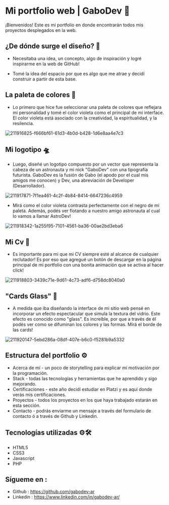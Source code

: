 
# Mi portfolio web | GaboDev 💼

¡Bienvenidos! Este es mi portfolio en donde encontrarán todos mis proyectos desplegados en la web.

## ¿De dónde surge el diseño? 🧬

* Necesitaba una idea, un concepto, algo de inspiración y logré inspirarme en la web de GitHub!

* Tomé la idea del espacio por que es algo que me atrae y decidí construir a partir de esta base.

## La paleta de colores 🎨

* Lo primero que hice fue seleccionar una paleta de colores que reflejara mi personalidad y tomé el color violeta como el principal de mi interface. El color violeta está asociado con la creatividad, la espiritualidad, y la resilencia.

![211916825-f666bf61-61d3-4b0d-b428-1d6e8aa4e7c3](https://user-images.githubusercontent.com/96387359/212753490-0e379591-96ff-4b72-9d61-0259cabb0043.png)

## Mi logotipo 🛸

* Luego, diseñé un logotipo compuesto por un vector que representa la cabeza de un astronauta y mi nick "GaboDev" con una tipografía futurista. GaboDev es la fusión de Gabo (el apodo por el cual mis amigos me conocen) y Dev, una abreviación de Developer (Desarrollador).

![211917871-7f1ea461-4c2f-4b84-8414-6647236c4959](https://user-images.githubusercontent.com/96387359/212753505-6ef665ac-10fc-49f7-a34e-c12ae725b30b.png)

* Mirá como el color violeta contrasta perfectamente con el negro de mi paleta. Además, podés ver flotando a nuestro amigo astronauta al cual lo vamos a llamar AstroDev!

![211918342-1a255f95-7101-4561-ba36-00ae2bd3eba6](https://user-images.githubusercontent.com/96387359/212753531-7e6019ec-919c-402d-b914-b2cf4eab88a6.png)

## Mi Cv 📃

* Es importante para mi que mi CV siempre esté al alcance de cualquier reclutador! Es por eso que agregué un botón de descargar en la página principal de mi portfolio con una bonita animación que se activa al hacer click!

![211918803-3439c71e-9d61-4c73-adf6-d758dc8040a0](https://user-images.githubusercontent.com/96387359/212753554-5598faf9-e108-4bd8-a04d-7d20e2a72926.png)

## "Cards Glass" 💎
* A medida que iba diseñando la interface de mi sitio web pensé en incorporar un efecto espectacular que simula la textura del vidrio. Este efecto es conocido como "glass". Es increíble, por que a través de él podés ver como se difuminan los colores y las formas. Mirá el borde de las cards!

![211920147-5ebd286a-08df-407e-b6c0-f5281b9a5332](https://user-images.githubusercontent.com/96387359/212753581-61b1fb3e-5937-40e2-a3ec-c7d21b22b59d.png)

## Estructura del portfolio ⚙

* Acerca de mí - un poco de storytelling para explicar mi motivación por la programación.
* Stack - todas las tecnologías y herramientas que he aprendido y sigo mejorando.
* Certificaciones - este año decidí estudiar en Platzi y es aquí donde verás mis certificaciones.
* Proyectos - todos los proyectos en los que haya trabajado estarán en esta sección.
* Contacto - podrás enviarme un mensaje a través del formulario de contacto ó a través de Github y Linkedin.

## Tecnologías utilizadas ⚙🛠

* HTML5
* CSS3
* Javascript
* PHP


## Sígueme en :

* Github : https://github.com/gabodev-ar
* Linkedin : https://www.linkedin.com/in/gabodev-ar/
